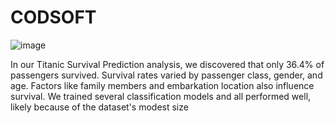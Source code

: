 # CODSOFT

![image](https://github.com/chaymaemerhrioui1/CODSOFT/assets/128318349/45eadcd3-19cf-4590-9c9c-c55066508c04)


In our Titanic Survival Prediction analysis, we discovered that only 36.4% of passengers survived. Survival rates varied by passenger class, gender, and age. Factors like family members and embarkation location also influence survival. We trained several classification models and all performed well, likely because of the dataset's modest size

